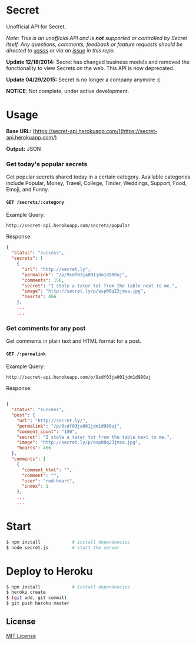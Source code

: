 Secret
======

Unofficial API for Secret.

*Note: This is an unofficial API and is __not__ supported or controlled by Secret itself. Any questions, comments, feedback or feature requests should be directed to [xasos](http://github.com/xasos) or via an [issue](https://github.com/xasos/Secret/issues) in this repo.*

**Update 12/18/2014:** Secret has changed business models and removed the functionality to view Secrets on the web. This API is now deprecated.

**Update 04/29/2015:** Secret is no longer a company anymore :(

**NOTICE**: Not complete, under active development.

Usage
=====

**Base URL:** [https://secret-api.herokuapp.com/](https://secret-api.herokuapp.com/)

**Output:** JSON

### Get today's popular secrets

Get popular secrets shared today in a certain category. Available categories include Popular, Money, Travel, College, Tinder, Weddings, Support, Food, Emoji, and Funny.

#### `GET /secrets/:category`

Example Query:

```
http://secret-api.herokuapp.com/secrets/popular
```

Response:

```json
{
  "status": "success",
  "secrets": [
    {
      "url": "http://secret.ly",
      "permalink": "/p/9sdf03ja001jdm1d980aj",
      "comments": 150,
      "secret": "I stole a tater tot from the table next to me.",
      "image": "http://secret.ly/p/asp00q23jmsa.jpg",
      "hearts": 466
    },
    ...
    ...
```

### Get comments for any post

Get comments in plain text and HTML format for a post.

#### `GET /:permalink`

Example Query:

```
http://secret-api.herokuapp.com/p/9sdf03ja001jdm1d980aj
```

Response:

```json

{
  "status": "success",
  "post": {
    "url": "http://secret.ly/",
    "permalink": "/p/9sdf03ja001jdm1d980aj",
    "comment_count": "150",
    "secret": "I stole a tater tot from the table next to me.",
    "image": "http://secret.ly/p/asp00q23jmsa.jpg",
    "hearts": 466
  },
  "comments": [
    {
      "comment_html": "",
      "comment": "",
      "user": "red-heart",
      "index": 1
    },
    ...
    ...
```

Start
=====

```bash
$ npm install            # install dependencies
$ node secret.js         # start the server
```

Deploy to Heroku
=====

```bash
$ npm install            # install dependencies
$ heroku create
$ (git add, git commit)
$ git push heroku master
```

## License
[MIT License](LICENSE)
